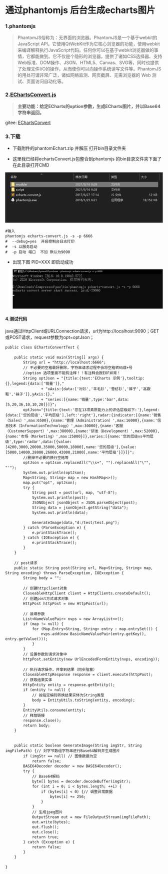 # 通过phantomjs 后台生成echarts图片

### 1.phantomjs

> PhantomJS俗称为：无界面的浏览器。PhantomJS是一个基于webkit的JavaScript API。它使用QtWebKit作为它核心浏览器的功能，使用webkit来编译解释执行JavaScript代码。任何你可以在基于webkit浏览器做的事情，它都能做到。它不仅是个隐形的浏览器，提供了诸如CSS选择器、支持Web标准、DOM操作、JSON、HTML5、Canvas、SVG等，同时也提供了处理文件I/O的操作，从而使你可以向操作系统读写文件等。PhantomJS的用处可谓非常广泛，诸如网络监测、网页截屏、无需浏览器的 Web 测试、页面访问自动化等。

### 2.**[EChartsConvert.js](https://gitee.com/saintlee/echartsconvert)**

> **主要功能：给定ECharts的option参数，生成ECharts图片，并以Base64字符串返回。**

gitee:  [EChartsConvert](https://gitee.com/saintlee/echartsconvert)

### 3.下载

- 下载附件的phantomEchart.zip 并解压 打开bin目录文件夹

- 这里我已经将echartsConvert.js包整合到phantomjs 的bin目录文件夹下面了 在此目录打开CMD

![image-20210917094808910](README.assets/image-20210917094808910.png)

```shell
#输入
phantomjs echarts-convert.js -s -p 6666
#  --debug=yes  开启控制台日志打印
#  -s 以服务启动
#  -p 启动 端口  不加 默认为9090
```

- 出现下图 PID=XXX 即启动成功

  ![image-20210917095730622](README.assets/image-20210917095730622.png)

#### 4.测试代码

java通过HttpClient或URLConnection请求，url为http://localhost:9090；GET或POST请求，request参数为opt=optJson；

```
public class EChartsConvertTest {

    public static void main(String[] args) {
        String url = "http://localhost:6666";
        // 不必要的空格最好删除，字符串请求过程中会将空格转码成+号
        //option 选项里面不能有注释！！有注释会报EOF异常！
        String optJson = "{title:{text:'ECharts 示例'},tooltip:{},legend:{data:['销量']},"
                + "xAxis:{data:['衬衫','羊毛衫','雪纺衫','裤子','高跟鞋','袜子']},yAxis:{},"
                + "series:[{name:'销量',type:'bar',data:[5,20,36,10,10,20]}]}";
        optJson="{title:{text:'您在13项素质能力上的评估层级如下:'},legend:{data:['您的层级','平均层级'],left:'right'},radar:{indicator:[{name:'销售（Sales）',max:6500},{name:'管理（Administration）',max:16000},{name:'信息技术（InformationTechnology）',max:30000},{name:'客服（CustomerSupport）',max:38000},{name:'研发（Development）',max:52000},{name:'市场（Marketing）',max:25000}]},series:[{name:'您的层级vs平均层级',type:'radar',data:[{value:[4200,3000,20000,35000,50000,18000],name:'您的层级'},{value:[5000,14000,28000,26000,42000,21000],name:'平均层级'}]}]}";
		//删掉不必要的换行空格等
        optJson = optJson.replaceAll("\\s+", "").replaceAll("\"", "'");
        System.out.println(optJson);
        Map<String, String> map = new HashMap<>();
        map.put("opt", optJson);
        try {
            String post = post(url, map, "utf-8");
            System.out.println(post);
            JSONObject jsonObject = JSON.parseObject(post);
            String data = jsonObject.getString("data");
            System.out.println(data);
     
            GenerateImage(data,"d:/test/test.png");
        } catch (ParseException e) {
            e.printStackTrace();
        } catch (IOException e) {
            e.printStackTrace();
        }
    }

    // post请求
    public static String post(String url, Map<String, String> map, String encoding) throws ParseException, IOException {
        String body = "";

        // 创建httpclient对象
        CloseableHttpClient client = HttpClients.createDefault();
        // 创建post方式请求对象
        HttpPost httpPost = new HttpPost(url);

        // 装填参数
        List<NameValuePair> nvps = new ArrayList<>();
        if (map != null) {
            for (Map.Entry<String, String> entry : map.entrySet()) {
                nvps.add(new BasicNameValuePair(entry.getKey(), entry.getValue()));
            }
        }
        // 设置参数到请求对象中
        httpPost.setEntity(new UrlEncodedFormEntity(nvps, encoding));

        // 执行请求操作，并拿到结果（同步阻塞）
        CloseableHttpResponse response = client.execute(httpPost);
        // 获取结果实体
        HttpEntity entity = response.getEntity();
        if (entity != null) {
            // 按指定编码转换结果实体为String类型
            body = EntityUtils.toString(entity, encoding);
        }
        EntityUtils.consume(entity);
        // 释放链接
        response.close();
        return body;
    }


    public static boolean GenerateImage(String imgStr, String imgFilePath) {// 对字节数组字符串进行Base64解码并生成图片
        if (imgStr == null) // 图像数据为空
            return false;
        BASE64Decoder decoder = new BASE64Decoder();
        try {
            // Base64解码
            byte[] bytes = decoder.decodeBuffer(imgStr);
            for (int i = 0; i < bytes.length; ++i) {
                if (bytes[i] < 0) {// 调整异常数据
                    bytes[i] += 256;
                }
            }
            // 生成jpeg图片
            OutputStream out = new FileOutputStream(imgFilePath);
            out.write(bytes);
            out.flush();
            out.close();
            return true;
        } catch (Exception e) {
            return false;
        }
    }

}
```

